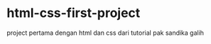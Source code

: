 # html-css-first-project
project pertama dengan html dan css dari tutorial pak sandika galih


  




